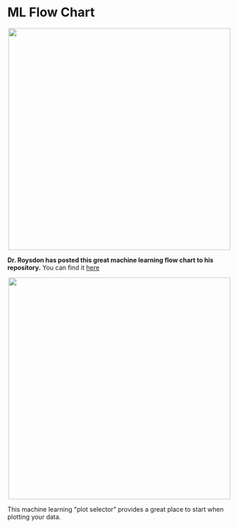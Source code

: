 # ML Flow Chart

<p align="center">
	<img width="500" img src="https://github.com/dsbc2020/ml_training/blob/master/flow-chart/ML_flow_chart_HiRes.png">
</p>

**Dr. Roysdon has posted this great machine learning flow chart to his repository.**  You can find it [here](https://github.com/pfroysdon/books/blob/master/flow-chart/ML_flow_chart_HiRes.png)

<p align="center">
	<img width="500" img src="https://github.com/dsbc2020/ml_training/blob/master/flow-chart/ML_plot_selector.png">
</p>

This machine learning "plot selector" provides a great place to start when plotting your data.